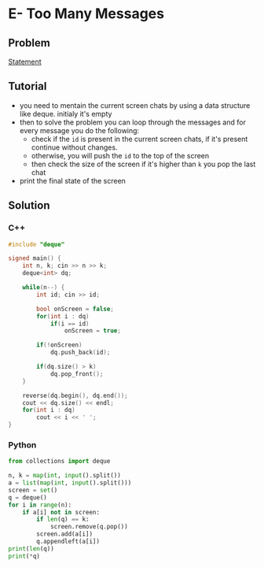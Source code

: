 # E- Too Many Messages

## Problem

[Statement](https://codeforces.com/group/BzMNcpUJn7/contest/496063/problem/E)

## Tutorial

- you need to mentain the current screen chats by using a data structure like deque. initialy it's empty
- then to solve the problem you can loop through the messages and for every message you do the following:
  - check if the `id` is present in the current screen chats, if it's present continue
    without changes.
  - otherwise, you will push the `id` to the top of the screen
  - then check the size of the screen if it's higher than `k` you pop the last chat
- print the final state of the screen

## Solution

### C++

```c++
#include "deque"

signed main() {
    int n, k; cin >> n >> k;
    deque<int> dq;

    while(n--) {
        int id; cin >> id;

        bool onScreen = false;
        for(int i : dq)
            if(i == id)
                onScreen = true;

        if(!onScreen)
            dq.push_back(id);

        if(dq.size() > k)
            dq.pop_front();
    }

    reverse(dq.begin(), dq.end());
    cout << dq.size() << endl;
    for(int i : dq)
        cout << i << ' ';
}
```

### Python

```py
from collections import deque

n, k = map(int, input().split())
a = list(map(int, input().split()))
screen = set()
q = deque()
for i in range(n):
    if a[i] not in screen:
        if len(q) == k:
            screen.remove(q.pop())
        screen.add(a[i])
        q.appendleft(a[i])
print(len(q))
print(*q)
```
